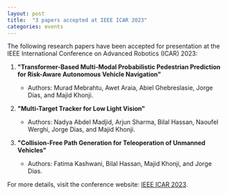 ```yaml
---
layout: post
title:  "3 papers accepted at IEEE ICAR 2023"
categories: events
---
```


The following research papers have been accepted for presentation at the IEEE International Conference on Advanced Robotics (ICAR) 2023:

1. **"Transformer-Based Multi-Modal Probabilistic Pedestrian Prediction for Risk-Aware Autonomous Vehicle Navigation"**
   - Authors: Murad Mebrahtu, Awet Araia, Abiel Ghebreslasie, Jorge Dias, and Majid Khonji.

2. **"Multi-Target Tracker for Low Light Vision"**
   - Authors: Nadya Abdel Madjid, Arjun Sharma, Bilal Hassan, Naoufel Werghi, Jorge Dias, and Majid Khonji.

3. **"Collision-Free Path Generation for Teleoperation of Unmanned Vehicles"**
   - Authors: Fatima Kashwani, Bilal Hassan, Majid Khonji, and Jorge Dias.

For more details, visit the conference website: [IEEE ICAR 2023](https://www.icar-robotics.org/).

